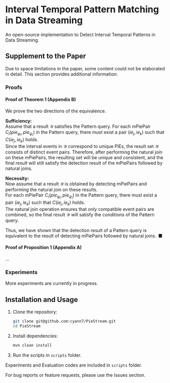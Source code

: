 
# Interval Temporal Pattern Matching in Data Streaming

An open-source implementation to Detect Interval Temporal Patterns in Data Streaming.


## Supplement to the Paper

Due to space limitations in the paper, some content could not be elaborated in detail. This section provides additional information:

### Proofs  


#### Proof of Theorem 1 (Appendix B)

We prove the two directions of the equivalence.

**Sufficiency:**  
Assume that a result $\mathcal{Y}$ satisfies the Pattern query. For each mPiePair $C_i(pie_{\varphi_i}, pie_{\psi_i})$ in the Pattern query, there must exist a pair $(ie_j, ie_k)$ such that $C(ie_j, ie_k)$ holds.  
Since the interval events in $\mathcal{Y}$ correspond to unique PIEs, the result set $\mathcal{Y}$ consists of distinct event pairs. Therefore, after performing the natural join on these mPiePairs, the resulting set will be unique and consistent, and the final result will still satisfy the detection result of the mPiePairs followed by natural joins.

**Necessity:**  
Now assume that a result $\mathcal{Y}$ is obtained by detecting mPiePairs and performing the natural join on these results.  
For each mPiePair $C_i(pie_{\varphi_i}, pie_{\psi_i})$ in the Pattern query, there must exist a pair $(ie_j, ie_k)$ such that $C(ie_j, ie_k)$ holds.  
The natural join operation ensures that only compatible event pairs are combined, so the final result $\mathcal{Y}$ will satisfy the conditions of the Pattern query.

Thus, we have shown that the detection result of a Pattern query is equivalent to the result of detecting mPiePairs followed by natural joins.   ■

#### Proof of Proposition 1 (Appendix A)

...


### Experiments

More experiments are currently in progress.

## Installation and Usage

1. Clone the repository:
   ```bash
   git clone git@github.com:cyann7/PieStream.git
   cd PieStream
    ```

2. Install dependencies:

    ```bash
    mvn clean install
    ```

3. Run the scripts in `scripts` folder.


Experiments and Evaluation codes are included in `scripts` folder.

For bug reports or feature requests, please use the Issues section.
